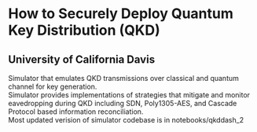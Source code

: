 # How to Securely Deploy Quantum Key Distribution (QKD)
## University of California Davis
Simulator that emulates QKD transmissions over classical and quantum channel for key generation.\
Simulator provides implementations of strategies that mitigate and monitor eavedropping during QKD including SDN, Poly1305-AES, and Cascade Protocol based information reconciliation.\
Most updated verision of simulator codebase is in notebooks/qkddash_2


